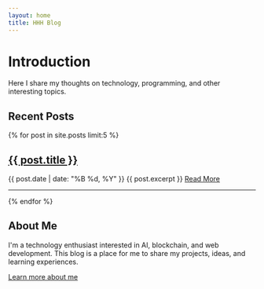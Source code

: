 ```yaml
---
layout: home
title: HHH Blog
---
```


# Introduction

Here I share my thoughts on technology, programming, and other interesting topics.

## Recent Posts

{% for post in site.posts limit:5 %}
  <div class="post-preview">
    <h2>
      <a href="{{ post.url | relative_url }}">{{ post.title }}</a>
    </h2>
    <span class="post-date">{{ post.date | date: "%B %d, %Y" }}</span>
    {{ post.excerpt }}
    <a href="{{ post.url | relative_url }}">Read More</a>
  </div>
  <hr>
{% endfor %}


## About Me

I'm a technology enthusiast interested in AI, blockchain, and web development. This blog is a place for me to share my projects, ideas, and learning experiences.

[Learn more about me](/about) 